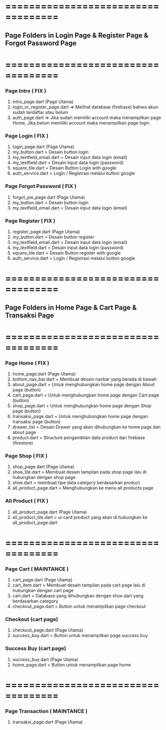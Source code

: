 # ===================================

## Page Folders in Login Page & Register Page & Forgot Password Page

# ===================================

<h3>Page Intro ( FIX )</h3>

1. intro_page.dart (Page Utama)
2. login_or_register_page.dart => Melihat database (firebase) bahwa akun sudah terdaftar atau belum
3. auth_page.dart => Jika sudah memiliki account maka menampilkan page Home,
   Jika belum memiliki account maka menampilkan page login

<h3>Page Login ( FIX )</h3>

1. login_page.dart (Page Utama)
2. my_button.dart = Desain button login
3. my_textfield_email.dart = Desain input data login (email)
4. my_textfield.dart = Desain input data login (password)
5. square_tile.dart = Desain Button Login with google
6. auth_service.dart = Login / Registrasi melalui button google

<h3>Page Forgot Password ( FIX )</h3>

1. forgot_pw_page.dart (Page Utama)
2. my_button.dart = Desain button login
3. my_textfield_email.dart = Desain input data login (email)

<h3>Page Register ( FIX )</h3>

1. register_page.dart (Page Utama)
2. my_button.dart = Desain button register
3. my_textfield_email.dart = Desain input data login (email)
4. my_textfield.dart = Desain input data login (password)
5. square_tile.dart = Desain Button register with google
6. auth_service.dart = Login / Registrasi melalui button google

# ===================================

## Page Folders in Home Page & Cart Page & Transaksi Page

# ===================================

<h3>Page Home ( FIX )</h3>

1. home_page.dart (Page Utama)
2. bottom_nav_bar.dart = Membuat desain navbar yang berada di bawah
3. about_page.dart = Untuk menghubungkan home page dengan About page (button)
4. cart_page.dart = Untuk menghubungkan home page dengan Cart page (button)
5. shop_page.dart = Untuk menghubungkan home page dengan Shop page (button)
6. transaksi_page.dart = Untuk menghubungkan home page dengan transaksi page (button)
7. drawer_list = Desain Drawer yang akan dihubungkan ke home page dan about page
8. product.dart = Structure pengambilan data product dari firebase (firestore)

<h3>Page Shop ( FIX )</h3>

1. shop_page.dart (Page Utama)
2. shoe_tile.dart = Membuat desain tampilan pada shop page lalu di hubungkan dengan shop page
3. shoe.dart = membuat tipe data category berdasarkan product
4. all_product_page.dart = Menghubungkan ke menu all products page

<h3>All Product ( FIX )</h3>

1. all_product_page.dart (Page Utama)
2. all_product_tile.dart = ui card product yang akan di hubungkan ke all_product_page.dart

# ===================================

<h3>Page Cart ( MAINTANCE )</h3>

1. cart_page.dart (Page Utama)
2. cart_item.dart = Membuat desain tampilan pada cart page lalu di hubungkan dengan cart page
3. cart.dart = Database yang dihubungkan dengan shoe.dart yang berdasarkan category
4. checkout_page.dart = Button untuk menampilkan page checkout

<h3>Checkout (cart page)</h3>

1. checkout_page.dart (Page Utama)
2. success_buy.dart = Button untuk menampilkan page success buy

<h3>Success Buy (cart page)</h3>

1. success_buy.dart (Page Utama)
2. home_page.dart = Button untuk menampilkan page home

# ===================================

<h3>Page Transaction ( MAINTANCE )</h3>

1. transaksi_page.dart (Page Utama)
